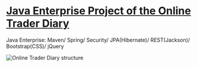# [Java Enterprise Project of the Online Trader Diary]([https://github.com/grigorievfinance/traderdiary])

Java Enterprise: Maven/ Spring/ Security/ JPA(Hibernate)/ REST(Jackson)/ Bootstrap(CSS)/ jQuery

![Online Trader Diary structure](https://github.com/grigorievfinance/traderdiary/assets/13207196/f2e0a910-1288-4c88-9229-886f6f751745)
